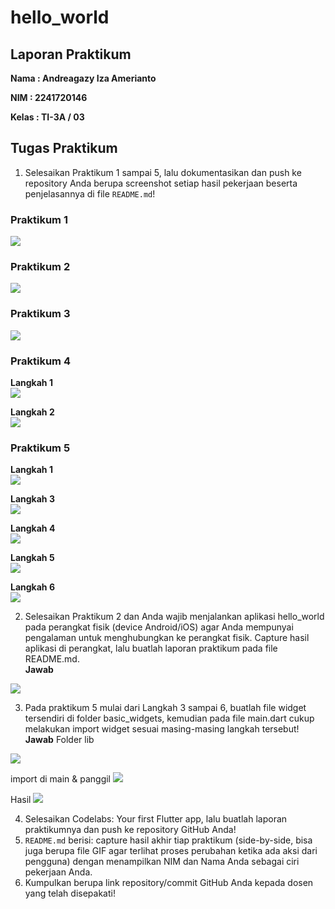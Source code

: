 # hello_world

## Laporan Praktikum

**Nama  : Andreagazy Iza Amerianto**

**NIM   : 2241720146**

**Kelas : TI-3A / 03**

## Tugas Praktikum 
1. Selesaikan Praktikum 1 sampai 5, lalu dokumentasikan dan push ke repository Anda berupa screenshot setiap hasil pekerjaan beserta penjelasannya di file `README.md`!

### Praktikum 1
<img src="lib/img/Praktikum 1.png">

### Praktikum 2
<img src="lib/img/Tugas No 2.jpg">

### Praktikum 3 
<img src="lib/img/Praktikum 3.png">


### Praktikum 4 
**Langkah 1** <br>
<img src="lib/img/Praktikum 4 - L1.png">

**Langkah 2** <br>
<img src="lib/img/Praktikum 4 - L2.png">

### Praktikum 5
**Langkah 1** <br>
<img src="lib/img/Praktikum 5 - L1.png">

**Langkah 3** <br>
<img src="lib/img/Praktikum 5 - L3.png">

**Langkah 4** <br>
<img src="lib/img/Praktikum 5 - L4.png">

**Langkah 5** <br>
<img src="lib/img/Praktikum 5 - L5.png">

**Langkah 6** <br>
<img src="lib/img/Praktikum 5 - L6.png">







2. Selesaikan Praktikum 2 dan Anda wajib menjalankan aplikasi hello_world pada perangkat fisik (device Android/iOS) agar Anda mempunyai pengalaman untuk menghubungkan ke perangkat fisik. Capture hasil aplikasi di perangkat, lalu buatlah laporan praktikum pada file README.md.<br>
**Jawab** <br>
<img src="lib/img/Tugas No 2.jpg">

3. Pada praktikum 5 mulai dari Langkah 3 sampai 6, buatlah file widget tersendiri di folder basic_widgets, kemudian pada file main.dart cukup melakukan import widget sesuai masing-masing langkah tersebut! <br>
**Jawab**
Folder lib
<img src="lib/img/Tugas No 3 - 1.png">

import di main & panggil
<img src="lib/img/Tugas No 3 - 2.png">

Hasil
<img src="lib/img/Tugas No 3 - 3.png">

4. Selesaikan Codelabs: Your first Flutter app, lalu buatlah laporan praktikumnya dan push ke repository GitHub Anda!
5. `README.md` berisi: capture hasil akhir tiap praktikum (side-by-side, bisa juga berupa file GIF agar terlihat proses perubahan ketika ada aksi dari pengguna) dengan menampilkan NIM dan Nama Anda sebagai ciri pekerjaan Anda.
6. Kumpulkan berupa link repository/commit GitHub Anda kepada dosen yang telah disepakati!

